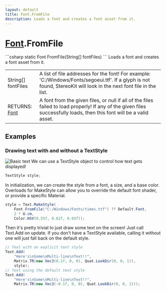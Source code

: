 ```yaml
---
layout: default
title: Font.FromFile
description: Loads a font and creates a font asset from it.
---
```

# [Font]({{site.url}}/Pages/Reference/Font.html).FromFile

<div class='signature' markdown='1'>
```csharp
static Font FromFile(String[] fontFiles)
```
Loads a font and creates a font asset from it.
</div>

|  |  |
|--|--|
|String[] fontFiles|A list of file addresses for the font! For             example: 'C:/Windows/Fonts/segoeui.ttf'. If a glyph is not found,             StereoKit will look in the next font file in the list.|
|RETURNS: [Font]({{site.url}}/Pages/Reference/Font.html)|A font from the given files, or null if all of the files failed to load properly! If any of the given files successfully loads, then this font will be a valid asset.|





## Examples

### Drawing text with and without a TextStyle
![Basic text]({{site.url}}/img/screenshots/BasicText.jpg)
We can use a TextStyle object to control how text gets displayed!
```csharp
TextStyle style;
```
In initialization, we can create the style from a font, a size,
and a base color. Overloads for MakeStyle can allow you to
override the default font shader, or provide a specific Material.
```csharp
style = Text.MakeStyle(
	Font.FromFile("C:/Windows/Fonts/times.ttf") ?? Default.Font, 
	2 * U.cm,
	Color.HSV(0.55f, 0.62f, 0.93f));
```
Then it's pretty trivial to just draw some text on the screen! Just call
Text.Add on update. If you don't have a TextStyle available, calling it
without one will just fall back on the default style.
```csharp
// Text with an explicit text style
Text.Add(
	"Here's\nSome\nMulti-line\nText!!", 
	Matrix.TR(new Vec3(0.1f, 0, 0), Quat.LookDir(0, 0, 1)),
	style);
// Text using the default text style
Text.Add(
	"Here's\nSome\nMulti-line\nText!!", 
	Matrix.TR(new Vec3(-0.1f, 0, 0), Quat.LookDir(0, 0, 1)));
```

